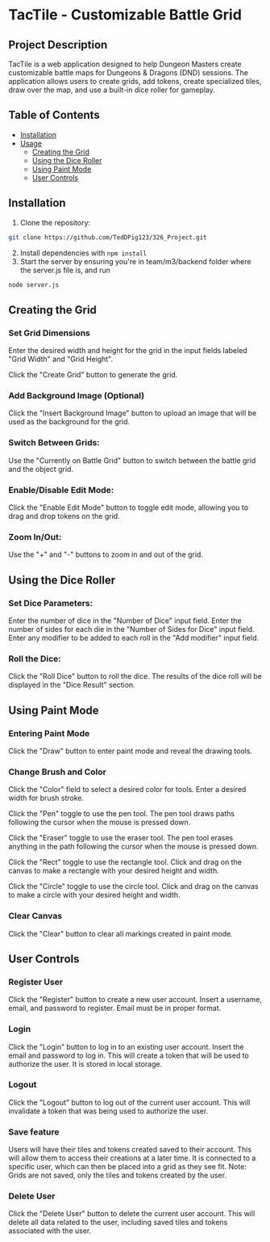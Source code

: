 # TacTile - Customizable Battle Grid

## Project Description

TacTile is a web application designed to help Dungeon Masters create customizable battle maps for Dungeons & Dragons (DND) sessions. The application allows users to create grids, add tokens, create specialized tiles, draw over the map, and use a built-in dice roller for gameplay.

## Table of Contents

- [Installation](#installation)
- [Usage](#usage)
  - [Creating the Grid](#creating-the-grid)
  - [Using the Dice Roller](#using-the-dice-roller)
  - [Using Paint Mode](#using-paint-mode)
  - [User Controls](#user-controls)

## Installation

1. Clone the repository: 
```sh
git clone https://github.com/TedDPig123/326_Project.git 
```
2. Install dependencies with ```npm install```
3. Start the server by ensuring you're in team/m3/backend folder where the server.js file is, and run 
```sh 
node server.js
```

## Creating the Grid
### Set Grid Dimensions
Enter the desired width and height for the grid in the input fields labeled "Grid Width" and "Grid Height".

Click the "Create Grid" button to generate the grid.
### Add Background Image (Optional)
Click the "Insert Background Image" button to upload an image that will be used as the background for the grid.
### Switch Between Grids:
Use the "Currently on Battle Grid" button to switch between the battle grid and the object grid.
### Enable/Disable Edit Mode:
Click the "Enable Edit Mode" button to toggle edit mode, allowing you to drag and drop tokens on the grid.
### Zoom In/Out:
Use the "+" and "-" buttons to zoom in and out of the grid.

## Using the Dice Roller
### Set Dice Parameters:
Enter the number of dice in the "Number of Dice" input field.
Enter the number of sides for each die in the "Number of Sides for Dice" input field.
Enter any modifier to be added to each roll in the "Add modifier" input field.
### Roll the Dice:
Click the "Roll Dice" button to roll the dice.
The results of the dice roll will be displayed in the "Dice Result" section.

## Using Paint Mode
### Entering Paint Mode
Click the "Draw" button to enter paint mode and reveal the drawing tools.
### Change Brush and Color
Click the "Color" field to select a desired color for tools.
Enter a desired width for brush stroke.

Click the "Pen" toggle to use the pen tool.
The pen tool draws paths following the cursor when the mouse is pressed down.

Click the "Eraser" toggle to use the eraser tool.
The pen tool erases anything in the path following the cursor when the mouse is pressed down.

Click the "Rect" toggle to use the rectangle tool.
Click and drag on the canvas to make a rectangle with your desired height and width.

Click the "Circle" toggle to use the circle tool.
Click and drag on the canvas to make a circle with your desired height and width.
### Clear Canvas
Click the "Clear" button to clear all markings created in paint mode.


## User Controls
### Register User
Click the "Register" button to create a new user account. Insert a username, email, and password to register. Email must be in proper format. 
### Login
Click the "Login" button to log in to an existing user account. Insert the email and password to log in. This will create a token that will be used to authorize the user. It is stored in local storage.
### Logout
Click the "Logout" button to log out of the current user account. This will invalidate a token that was being used to authorize the user.
### Save feature
Users will have their tiles and tokens created saved to their account. This will allow them to access their creations at a later time. It is connected to a specific user, which can then be placed into a grid as they see fit. Note: Grids are not saved, only the tiles and tokens created by the user.
### Delete User
Click the "Delete User" button to delete the current user account. This will delete all data related to the user, including saved tiles and tokens associated with the user. 